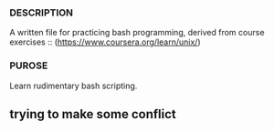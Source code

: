 ### DESCRIPTION 

A written file for practicing bash programming, derived from course 
exercises :: (https://www.coursera.org/learn/unix/)

### PUROSE

Learn rudimentary bash scripting.

## trying to make some conflict
